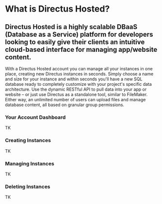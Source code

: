 # What is Directus Hosted?

## Directus Hosted is a highly scalable DBaaS (Database as a Service) platform for developers looking to easily give their clients an intuitive cloud-based interface for managing app/website content.

With a Directus Hosted account you can manage all your instances in one place, creating new Directus instances in seconds. Simply choose a name and size for your instance and within seconds you'll have a new SQL database ready to completely customize with your project's specific data architecture. Use the dynamic RESTful API to pull data into your app or website – or just use Directus as a standalone tool, similar to FileMaker. Either way, an unlimited number of users can upload files and manage database content, all based on granular group permissions.

### Your Account Dashboard
TK

### Creating Instances
TK

### Managing Instances
TK

### Deleting Instances
TK
